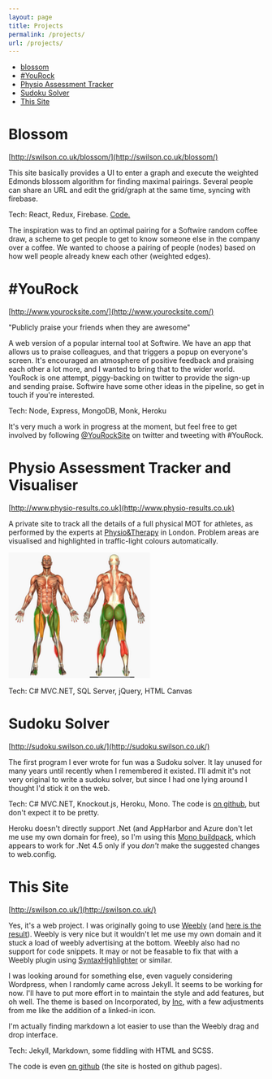 ```yaml
---
layout: page
title: Projects
permalink: /projects/
url: /projects/
---
```


* [blossom](#blossom)
* [#YouRock](#yourock)
* [Physio Assessment Tracker](#physio)
* [Sudoku Solver](#sudoku)
* [This Site](#thissite)

# <a name="blossom"></a>Blossom
[http://swilson.co.uk/blossom/](http://swilson.co.uk/blossom/)

This site basically provides a UI to enter a graph and execute the weighted Edmonds blossom algorithm for finding maximal pairings. Several people can share an URL and edit the grid/graph at the same time, syncing with firebase.

Tech: React, Redux, Firebase. [Code.](https://github.com/swilson96/blossom)

The inspiration was to find an optimal pairing for a Softwire random coffee draw, a scheme to get people to get to know someone else in the company over a coffee. We wanted to choose a pairing of people (nodes) based on how well people already knew each other (weighted edges).

# <a name="yourock"></a>#YouRock
[http://www.yourocksite.com/](http://www.yourocksite.com/)

"Publicly praise your friends when they are awesome"

A web version of a popular internal tool at Softwire. We have an app that allows us to praise colleagues, and that triggers a popup on everyone's screen. It's encouraged an atmosphere of positive feedback and praising each other a lot more, and I wanted to bring that to the wider world. YouRock is one attempt, piggy-backing on twitter to provide the sign-up and sending praise. Softwire have some other ideas in the pipeline, so get in touch if you're interested.

Tech: Node, Express, MongoDB, Monk, Heroku

It's very much a work in progress at the moment, but feel free to get involved by following [@YouRockSite](http://twitter.com/YouRockSite) on twitter and tweeting with #YouRock.

# <a name="physio"></a>Physio Assessment Tracker and Visualiser
[http://www.physio-results.co.uk](http://www.physio-results.co.uk)

A private site to track all the details of a full physical MOT for athletes, as performed by the experts at [Physio&Therapy](http://www.physioandtherapy.co.uk/) in London. Problem areas are visualised and highlighted in traffic-light colours automatically.

![Physio Assessment Visualisation](/images/physio.png)

Tech: C# MVC.NET, SQL Server, jQuery, HTML Canvas

# <a name="sudoku"></a>Sudoku Solver
[http://sudoku.swilson.co.uk/](http://sudoku.swilson.co.uk/)

The first program I ever wrote for fun was a Sudoku solver. It lay unused for many years until recently when I remembered it existed. I'll admit it's not very original to write a sudoku solver, but since I had one lying around I thought I'd stick it on the web.

Tech: C# MVC.NET, Knockout.js, Heroku, Mono. The code is [on github](https://github.com/swilson96/sudoku-web-solver), but don't expect it to be pretty.

Heroku doesn't directly support .Net (and AppHarbor and Azure don't let me use my own domain for free), so I'm using this [Mono buildpack](https://github.com/friism/heroku-buildpack-mono), which appears to work for .Net 4.5 only if you _don't_ make the suggested changes to web.config.

# <a name="thissite"></a>This Site
[http://swilson.co.uk/](http://swilson.co.uk/)

Yes, it's a web project. I was originally going to use [Weebly](http://www.weebly.com/) (and [here is the result](http://swilson96.weebly.com/)). Weebly is very nice but it wouldn't let me use my own domain and it stuck a load of weebly advertising at the bottom. Weebly also had no support for code snippets. It may or not be feasable to fix that with a Weebly plugin using [SyntaxHighlighter](http://alexgorbatchev.com/SyntaxHighlighter/) or similar.

I was looking around for something else, even vaguely considering Wordpress, when I randomly came across Jekyll. It seems to be working for now. I'll have to put more effort in to maintain the style and add features, but oh well. The theme is based on Incorporated, by [Inc](https://sendtoinc.com), with a few adjustments from me like the addition of a linked-in icon.

I'm actually finding markdown a lot easier to use than the Weebly drag and drop interface.

Tech: Jekyll, Markdown, some fiddling with HTML and SCSS.

The code is even [on github](https://github.com/swilson96/swilson96.github.io) (the site is hosted on github pages).
